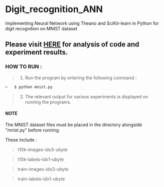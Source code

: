 # Digit_recognition_ANN
Implementing Neural Network using Theano and SciKit-learn in Python for digit recognition on MNIST dataset


## Please visit [HERE](https://devendrapratapyadav.github.io/Digit_recognition_ANN) for analysis of code and experiment results.

### HOW TO RUN : 
>1) Run the program by entering the following command :
```sh
>   $ python mnist.py
```
>2) The relevant output for various experiments is displayed on running the programs.

#### NOTE
The MNIST dataset files must be placed in the directory alongside "mnist.py" before running.

These include : 
>t10k-images-idx3-ubyte

>t10k-labels-idx1-ubyte

>train-images-idx3-ubyte

>train-labels-idx1-ubyte

